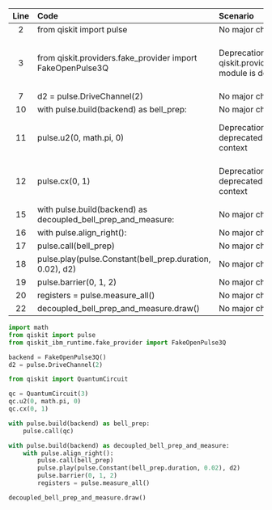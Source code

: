 | Line | Code | Scenario | Reference | Artifact | Refactoring |
| :--: | :--- | :------- | :-------: | :------- | :---------- |
| 2 | from qiskit import pulse | No major change (optional) | IK | qiskit.pulse |  |
| 3 | from qiskit.providers.fake_provider import FakeOpenPulse3Q | Deprecation -> The qiskit.providers.fake_provider module is deprecated | qrn_tax_ddbb-159727fb-bfcb-493c-8585-1df5caa7c111 | qiskit.providers.fake_provider | from qiskit_ibm_runtime.fake_provider import FakeOpenPulse3Q |
| 7 | d2 = pulse.DriveChannel(2) | No major change (optional) | IK | pulse.DriveChannel |  |
| 10 | with pulse.build(backend) as bell_prep: | No major change (optional) | IK | pulse.build |  |
| 11 | pulse.u2(0, math.pi, 0) | Deprecation -> pulse.u2() is deprecated in pulse builder context | IK | pulse.u2 | Use circuit gates via QuantumCircuit and pulse.call, or use symbolic pulse, or custom waveform |
| 12 | pulse.cx(0, 1) | Deprecation -> pulse.cx() is deprecated in pulse builder context | IK | pulse.cx | Use circuit gates via QuantumCircuit and pulse.call, or use symbolic pulse, or custom waveform |
| 15 | with pulse.build(backend) as decoupled_bell_prep_and_measure: | No major change (optional) | IK | pulse.build |  |
| 16 | with pulse.align_right(): | No major change (optional) | IK | pulse.align_right |  |
| 17 | pulse.call(bell_prep) | No major change (optional) | IK | pulse.call |  |
| 18 | pulse.play(pulse.Constant(bell_prep.duration, 0.02), d2) | No major change (optional) | IK | pulse.play |  |
| 19 | pulse.barrier(0, 1, 2) | No major change (optional) | IK | pulse.barrier |  |
| 20 | registers = pulse.measure_all() | No major change (optional) | IK | pulse.measure_all |  |
| 22 | decoupled_bell_prep_and_measure.draw() | No major change (optional) | IK | draw |  |

```python
import math
from qiskit import pulse
from qiskit_ibm_runtime.fake_provider import FakeOpenPulse3Q

backend = FakeOpenPulse3Q()
d2 = pulse.DriveChannel(2)

from qiskit import QuantumCircuit

qc = QuantumCircuit(3)
qc.u2(0, math.pi, 0)
qc.cx(0, 1)

with pulse.build(backend) as bell_prep:
    pulse.call(qc)

with pulse.build(backend) as decoupled_bell_prep_and_measure:
    with pulse.align_right():
        pulse.call(bell_prep)
        pulse.play(pulse.Constant(bell_prep.duration, 0.02), d2)
        pulse.barrier(0, 1, 2)
        registers = pulse.measure_all()

decoupled_bell_prep_and_measure.draw()
```
